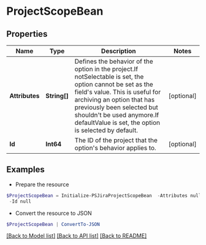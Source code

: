 # ProjectScopeBean
## Properties

Name | Type | Description | Notes
------------ | ------------- | ------------- | -------------
**Attributes** | **String[]** | Defines the behavior of the option in the project.If notSelectable is set, the option cannot be set as the field&#39;s value. This is useful for archiving an option that has previously been selected but shouldn&#39;t be used anymore.If defaultValue is set, the option is selected by default. | [optional] 
**Id** | **Int64** | The ID of the project that the option&#39;s behavior applies to. | [optional] 

## Examples

- Prepare the resource
```powershell
$ProjectScopeBean = Initialize-PSJiraProjectScopeBean  -Attributes null `
 -Id null
```

- Convert the resource to JSON
```powershell
$ProjectScopeBean | ConvertTo-JSON
```

[[Back to Model list]](../README.md#documentation-for-models) [[Back to API list]](../README.md#documentation-for-api-endpoints) [[Back to README]](../README.md)

